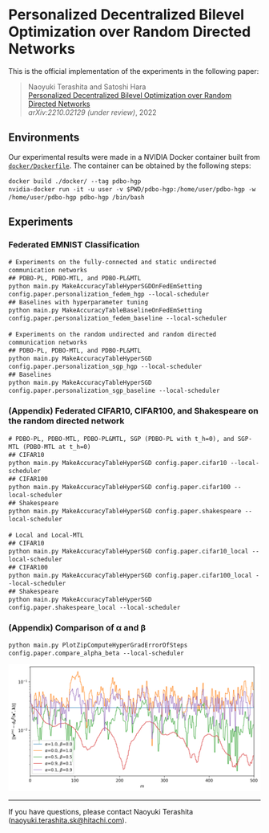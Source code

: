 # Personalized Decentralized Bilevel Optimization over Random Directed Networks

This is the official implementation of the experiments in the following paper:

> Naoyuki Terashita and Satoshi Hara  
> [Personalized Decentralized Bilevel Optimization over Random Directed Networks](https://arxiv.org/abs/2210.02129)  
> *arXiv:2210.02129 (under review)*, 2022

## Environments

Our experimental results were made in a NVIDIA Docker container built
from [`docker/Dockerfile`](./docker/Dockerfile).
The container can be obtained by the following steps:

~~~
docker build ./docker/ --tag pdbo-hgp
nvidia-docker run -it -u user -v $PWD/pdbo-hgp:/home/user/pdbo-hgp -w /home/user/pdbo-hgp pdbo-hgp /bin/bash
~~~

## Experiments

### Federated EMNIST Classification

~~~
# Experiments on the fully-connected and static undirected communication networks
## PDBO-PL, PDBO-MTL, and PDBO-PL&MTL 
python main.py MakeAccuracyTableHyperSGDOnFedEmSetting config.paper.personalization_fedem_hgp --local-scheduler
## Baselines with hyperparameter tuning 
python main.py MakeAccuracyTableBaselineOnFedEmSetting config.paper.personalization_fedem_baseline --local-scheduler

# Experiments on the random undirected and random directed communication networks
## PDBO-PL, PDBO-MTL, and PDBO-PL&MTL
python main.py MakeAccuracyTableHyperSGD config.paper.personalization_sgp_hgp --local-scheduler
## Baselines
python main.py MakeAccuracyTableHyperSGD config.paper.personalization_sgp_baseline --local-scheduler
~~~

### (Appendix) Federated CIFAR10, CIFAR100, and Shakespeare on the random directed network

~~~
# PDBO-PL, PDBO-MTL, PDBO-PL&MTL, SGP (PDBO-PL with t_h=0), and SGP-MTL (PDBO-MTL at t_h=0)
## CIFAR10
python main.py MakeAccuracyTableHyperSGD config.paper.cifar10 --local-scheduler 
## CIFAR100
python main.py MakeAccuracyTableHyperSGD config.paper.cifar100 --local-scheduler
## Shakespeare
python main.py MakeAccuracyTableHyperSGD config.paper.shakespeare --local-scheduler

# Local and Local-MTL
## CIFAR10
python main.py MakeAccuracyTableHyperSGD config.paper.cifar10_local --local-scheduler
## CIFAR100
python main.py MakeAccuracyTableHyperSGD config.paper.cifar100_local --local-scheduler
## Shakespeare
python main.py MakeAccuracyTableHyperSGD config.paper.shakespeare_local --local-scheduler
~~~

### (Appendix) Comparison of α and β

~~~
python main.py PlotZipComputeHyperGradErrorOfSteps config.paper.compare_alpha_beta --local-scheduler
~~~

![vr_error.png](./vr_error.png)

---
If you have questions, please contact Naoyuki
Terashita ([naoyuki.terashita.sk@hitachi.com](mailto:naoyuki.terashita.sk@hitachi.com)).
